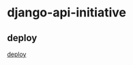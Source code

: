 # django-api-initiative

## deploy

[deploy](https://claude.ai/chat/2f186621-df79-4aef-b3a3-9214b207718f)
